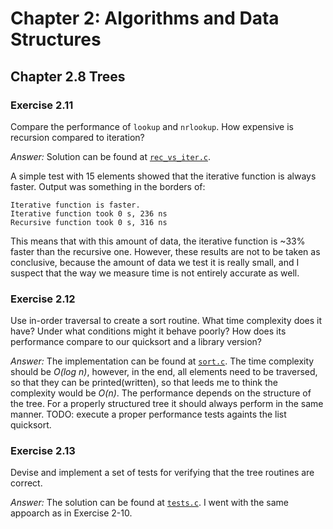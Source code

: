 # Chapter 2: Algorithms and Data Structures

## Chapter 2.8 Trees

### Exercise 2.11

Compare the performance of `lookup` and `nrlookup`. How expensive is recursion compared to iteration?

_Answer:_
Solution can be found at [`rec_vs_iter.c`](rec_vs_iter.c).

A simple test with 15 elements showed that the iterative function is always faster.
Output was something in the borders of:

```text
Iterative function is faster.
Iterative function took 0 s, 236 ns
Recursive function took 0 s, 316 ns
```

This means that with this amount of data, the iterative function is ~33% faster than the recursive one.
However, these results are not to be taken as conclusive, because the amount of data we test it is really small,
and I suspect that the way we measure time is not entirely accurate as well.

### Exercise 2.12

Use in-order traversal to create a sort routine. What time complexity does it have?
Under what conditions might it behave poorly? How does its performance compare to our quicksort and a library version?

_Answer:_ The implementation can be found at [`sort.c`](sort.c).
The time complexity should be _O(log n)_, however, in the end, all elements need to be traversed, so that
they can be printed(written), so that leeds me to think the complexity would be _O(n)_.
The performance depends on the structure of the tree. For a properly structured tree it should always
perform in the same manner.
TODO: execute a proper performance tests againts the list quicksort.

### Exercise 2.13

Devise and implement a set of tests for verifying that the tree routines are correct.

_Answer:_ The solution can be found at [`tests.c`](tests.c). I went with the same appoarch as in Exercise 2-10.
